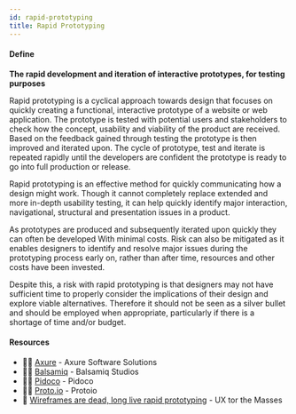 ```yaml
---
id: rapid-prototyping
title: Rapid Prototyping
---
```


<!-- [![docs-source](https://img.shields.io/badge/SRC-UX%20Companion-blue)](https://play.google.com/store/apps/details?id=com.cyberduck.uxcompanion) -->

#### Define

**The rapid development and iteration of interactive prototypes, for testing purposes**

Rapid prototyping is a cyclical approach towards design that focuses on quickly creating a functional, interactive prototype of a website or web application. The prototype is tested with potential users and stakeholders to check how the concept, usability and viability of the product are received. Based on the feedback gained through testing the prototype is then improved and iterated upon. The cycle of prototype, test and iterate is repeated rapidly until the developers are confident the prototype is ready to go into full production or release.

Rapid prototyping is an effective method for quickly communicating how a design might work. Though it cannot completely replace extended and more in-depth usability testing, it can help quickly identify major interaction, navigational, structural and presentation issues in a product.

As prototypes are produced and subsequently iterated upon quickly they can often be developed With minimal costs. Risk can also be mitigated as it enables designers to identify and resolve major issues during the prototyping process early on, rather than after time, resources and other costs have been invested.

Despite this, a risk with rapid prototyping is that designers may not have sufficient time to properly consider the implications of their design and explore viable alternatives. Therefore it should not be seen as a silver bullet and should be employed when appropriate, particularly if there is a shortage of time and/or budget. 

#### Resources

* 🧑‍💻 [Axure](https://www.axure.com/) - Axure Software Solutions
* 🧑‍💻 [Balsamiq](https://balsamiq.com/) - Balsamiq Studios
* 🧑‍💻 [Pidoco](https://pidoco.com/ene) - Pidoco
* 🧑‍💻 [Proto.io](https://proto.io/) - Protoio
* 📃 [Wireframes are dead, long live rapid prototyping](http://www.uxforthemasses.com/rapid-prototyping/) - UX tor the Masses